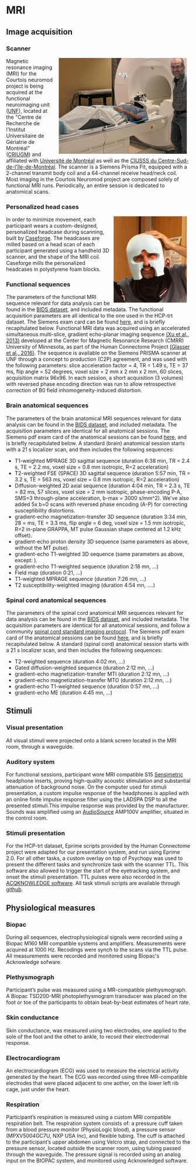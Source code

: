 # MRI

## Image acquisition

### Scanner
<img src="./_static/mri/mri.jpg" alt="UNF MRI" width="350" align="right" hspace="10"/> Magnetic resonance imaging (MRI) for the Courtois neuromod project is being acquired at the functional neuroimaging unit ([UNF](https://unf-montreal.ca/)), located at the "Centre de Recherche de l'Institut Universitaire de Gériatrie de Montréal" ([CRIUGM](http://www.criugm.qc.ca/)) and affiliated with [Université de Montréal](https://www.umontreal.ca/) as well as the [CIUSSS du Centre-Sud-de-l'île-de-Montréal](https://ciusss-centresudmtl.gouv.qc.ca/propos/services-en-anglais). The scanner is a Siemens Prisma Fit, equipped with a 2-channel transmit body coil and a 64-channel receive head/neck coil. Most imaging in the Courtois Neuromod project are composed solely of functional MRI runs. Periodically, an entire session is dedicated to anatomical scans.

### Personalized head cases
<img src="./_static/mri/headcase.png" alt="head case" width="200" align="right" hspace="10"/> In order to minimize movement, each participant wears a custom-designed, personalized headcase during scanning, built by [Caseforge](https://caseforge.co). The headcases are milled based on a head scan of each participant generated using a handheld 3D scanner, and the shape of the MRI coil. Caseforge mills the personalized headcases in polystyrene foam blocks.

### Functional sequences

 The parameters of the functional MRI sequence relevant for data analysis can be found in the [BIDS dataset](https://git.unf-montreal.ca/neuromod/), and included metadata. The functional acquisition parameters are all identical to the one used in the HCP-trt dataset. The Siemens exam card can be found [here](./_static/mri/functional_protocol_HCP-trt.pdf), and is briefly recapitulated below. Functional MRI data was acquired using an accelerated simultaneous multi-slice, gradient echo-planar imaging sequence [(Xu et al., 2013)](http://www.ncbi.nlm.nih.gov/pubmed/23899722) developed at the Center for Magnetic Resonance Research (CMRR) University of Minnesota, as part of the Human Connectome Project [(Glasser et al., 2016)](https://www.nature.com/articles/nn.4361). The sequence is available on the Siemens PRISMA scanner at UNF through a concept to production (C2P) agreement, and was used with the following parameters: slice acceleration factor = 4, TR = 1.49 s, TE = 37 ms, flip angle = 52 degrees, voxel size = 2 mm x 2 mm x 2 mm, 60 slices, acquisition matrix 96x96. In each session, a short acquisition (3 volumes) with reversed phase encoding direction was run to allow retrospective correction of B0 field inhomogeneity-induced distortion.

### Brain anatomical sequences

 The parameters of the brain anatomical MRI sequences relevant for data analysis can be found in the [BIDS dataset](https://git.unf-montreal.ca/neuromod/), and included metadata. The acquisition parameters are identical for all anatomical sessions. The Siemens pdf exam card of the anatomical sessions can be found [here](./_static/mri/anatomical_protocol_2019-01-22.pdf), and is briefly recapitulated below. A standard (brain) anatomical session starts with a 21 s localizer scan, and then includes the following sequences:
  * T1-weighted MPRAGE 3D sagittal sequence (duration 6:38 min, TR = 2.4 s, TE = 2.2 ms, voxel size = 0.8 mm isotropic, R=2 acceleration)
  * T2-weighted FSE (SPACE) 3D sagittal sequence (duration 5:57 min, TR = 3.2 s, TE = 563 ms, voxel size = 0.8 mm isotropic, R=2 acceleration)
  * Diffusion-weighted 2D axial sequence (duration 4:04 min, TR = 2.3 s, TE = 82 ms, 57 slices, voxel size = 2 mm isotropic,  phase-encoding P-A, SMS=3 through-plane acceleration, b-max = 3000 s/mm^2). We've also added 5x b=0 scans with reversed phase encoding (A-P) for correcting susceptibility distortions. 
  * gradient-echo magnetization-transfer 3D sequence (duration 3:34 min, 28 = ms, TE = 3.3 ms, flip angle = 6 deg, voxel size = 1.5 mm isotropic, R=2 in-plane GRAPPA, MT pulse Gaussian shape centered at 1.2 kHz offset).
  * gradient-echo proton density 3D sequence (same parameters as above, without the MT pulse).
  * gradient-echo T1-weighted 3D sequence (same parameters as above, except: ).
  * gradient-echo T1-weighted sequence (duration 2:18 mn, ...)
  * Field map (duration 0:21, ...)
  * T1-weighted MPRAGE sequence (duration 7:26 mn, ...)
  * T2 susceptibility-weighted imaging (duration 4:54 mn, ....)

### Spinal cord anatomical sequences

The parameters of the spinal cord anatomical MRI sequences relevant for data analysis can be found in the [BIDS dataset](https://git.unf-montreal.ca/neuromod/), and included metadata. The acquisition parameters are identical for all anatomical sessions, and follow a community [spinal cord standard imaging protocol](https://osf.io/tt4z9/). The Siemens pdf exam card of the anatomical sessions can be found [here](./_static/mri/anatomical_spinal_cord_protocol_2019-01-22.pdf), and is briefly recapitulated below. A standard (spinal cord) anatomical session starts with a 21 s localizer scan, and then includes the following sequences:
 * T2-weighted sequence (duration 4:02 mn, ...)
 * Gated diffusion-weighted sequence (duration 2:12 mn, ...)
 * gradient-echo magnetization-transfer MTI (duration 2:12 mn, ...)
 * gradient-echo magnetization-transfer MTO (duration 2:12 mn, ...)
 * gradient-echo T1-weighted sequence (duration 0:57 mn, ...)
 * gradient-echo ME (duration 4:45 mn, ...)
 
## Stimuli

### Visual presentation

All visual stimuli were projected onto a blank screen located in the MRI room, through a waveguide.

### Auditory system

For functional sessions, participant wore MRI compatible  S15 [Sensimetric](http://www.sens.com/products/model-s15/) headphone inserts, proving high-quality acoustic stimulation and substantial attenuation of background noise.  On the computer used for stimuli presentation, a custom impulse response of the headphones is applied with an online finite impulse response filter using the LADSPA DSP to all the presented stimuli.This impulse response was provided by the manufacturer. Sounds was amplified using an [AudioSource](http://audiosource.net/shop/amp100vs/) AMP100V amplifier, situated in the control room.

### Stimuli presentation

For the HCP-trt dataset, Eprime scripts provided by the Human Connectome project were adapted for our presentation system, and run using Eprime 2.0. For all other tasks, a custom overlay on top of Psychopy was used to present the different tasks and synchronize task with the scanner TTL.
This software also allowed to trigger the start of the eyetracking system, and onset the stimuli presentation. TTL pulses were also recorded in the [ACQKNOWLEDGE software](https://www.biopac.com/wp-content/uploads/AcqKnowledge-Specialized.pdf). All task stimuli scripts are available through [github](https://github.com/courtois-neuromod/task_stimuli).

## Physiological measures

### Biopac
During all sequences, electrophysiological signals were recorded using a Biopac M160  MRI compatible systems and amplifiers. Measurements were acquired at 1000 Hz. Recodings were synch to the scans via the TTL pulse. All measurements were recorded and monitored using Biopac's Acknowledge sofware.

### Plethysmograph
 Participant’s pulse was measured using a MR-compatible plethysmograph.  A Biopac TSD200-MRI photoplethysmogram transducer was  placed on the foot or toe of the participants to obtain beat-by-beat estimates of heart rate.

### Skin conductance
Skin conductance, was measured using two electrodes, one applied to the sole of the foot and the othet to ankle, to record their electrodermal response.

### Electrocardiogram
An electrocardiogram (ECG) was used to  measure the electrical activity generated by the heart. The ECG was recorded using three MR-compatible electrodes that were placed adjacent to one aother, on the lower left rib cage, just under the heart.

### Respiration
Participant’s respiration is measured using a custom MRI compatible respiration belt.  The respiration system consists of: a pressure cuff  taken from a blood pressure monitor (PhysioLogic blood), a pressure sensor (MPXV5004GC7U, NXP USA Inc), and flexible tubing. The cuff is attached to the participant’s upper abdomen using Velcro strap, and connected to the pressure sensor, located outside the scanner room, using tubing passed through the waveguide.  The pressure signal is recorded using an analog input on the BIOPAC system, and monitored using Acknowledged software.
